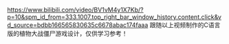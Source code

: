 https://www.bilibili.com/video/BV1vM4y1X7Kb/?p=10&spm_id_from=333.1007.top_right_bar_window_history.content.click&vd_source=bdbb166565830635c6678abac174faaa 
跟随以上视频制作的C语言版的植物大战僵尸游戏设计，仅供学习参考！
